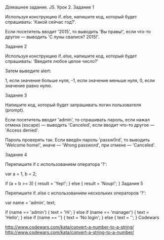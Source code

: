 Домашнее задание. JS. Урок 2.
Задание 1

Используя конструкцию if..else, напишите код, который будет спрашивать: 'Какой сейчас год?'.

Если посетитель вводит '2015', то выводить 'Вы правы!', если что-то другое — выводить 'С луны свалися? 2015!'.

Задание 2

Используя конструкцию if..else, напишите код, который будет спрашивать: 'Введите любое целое число?'

Затем выведите alert:

1, если значение больше нуля, -1, если значение меньше нуля, 0, если значение равно нулю.

Задание 3

Напишите код, который будет запрашивать логин пользователя (prompt).

Если посетитель вводит 'admin', то спрашивать пароль, если нажал отмена (escape) — выводить 'Canceled', если вводит что-то другое — 'Access denied'.

Пароль проверять так. Если введён пароль 'passw0rd', то выводить 'Welcome home!', иначе — 'Wrong password', при отмене — 'Canceled'.

Задание 4

Перепишите if с использованием оператора '?':

var a = 1, b = 2;

if (a + b >= 3) {
  result = 'Yep!';
} else {
  result = 'Noup!';
}
Задание 5

Перепишите if..else с использованием нескольких операторов '?':

var name = 'admin', text;

if (name == 'admin') {
  text = 'Hi';
} else if (name == 'manager') {
  text = 'Hello';
} else if (name == '') {
  text = 'No login';
} else {
  text = '';
}
Codewars

http://www.codewars.com/kata/convert-a-number-to-a-string/
http://www.codewars.com/kata/convert-a-string-to-a-number/